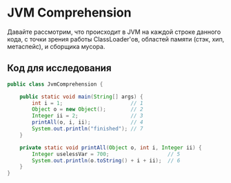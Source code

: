 # JVM Comprehension

Давайте рассмотрим, что происходит в JVM на каждой строке данного кода, с точки зрения работы ClassLoader'ов, областей памяти (стэк, хип, метаспейс), и сборщика мусора.

## Код для исследования

```java
public class JvmComprehension {

    public static void main(String[] args) {
        int i = 1;                      // 1
        Object o = new Object();        // 2
        Integer ii = 2;                 // 3
        printAll(o, i, ii);             // 4
        System.out.println("finished"); // 7
    }

    private static void printAll(Object o, int i, Integer ii) {
        Integer uselessVar = 700;                   // 5
        System.out.println(o.toString() + i + ii);  // 6
    }
}
